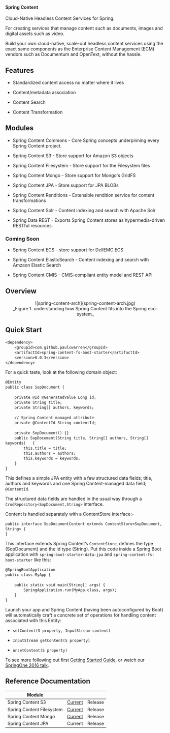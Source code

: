 #### Spring Content

Cloud-Native Headless Content Services for Spring.

For creating services that manage content such as documents, images and digital assets such as video.  

Build your own cloud-native, scale-out headless content services using the exact same components as the Enterprise Content Management (ECM) vendors such as Documentum and OpenText, without the hassle.   


## Features

- Standardized content access no matter where it lives  

- Content/metadata association   

- Content Search

- Content Transformation 


## Modules

- Spring Content Commons - Core Spring concepts underpinning every Spring Content project.

- Spring Content S3 - Store support for Amazon S3 objects

- Spring Content Filesystem - Store support for the Filesystem files

- Spring Content Mongo - Store support for Mongo's GridFS

- Spring Content JPA - Store support for JPA BLOBs

- Spring Content Renditions - Extensible rendition service for content transformations 

- Spring Content Solr - Content indexing and search with Apache Solr

- Spring Data REST - Exports Spring Content stores as hypermedia-driven RESTful resources.

### Coming Soon 

- Spring Content ECS - store support for DellEMC ECS

- Spring Content ElasticSearch - Content indexing and search with Amzaon Elastic Search

- Spring Content CMIS - CMIS-compliant entity model and REST API

## Overview

<center>![spring-content-arch](spring-content-arch.jpg)</center>
<center>_Figure 1. understanding how Spring Content fits into the Spring eco-system_</center>

## Quick Start

```
<dependency>
    <groupId>com.github.paulcwarren</groupId>
    <artifactId>spring-content-fs-boot-starter</artifactId>
    <version>0.0.3</version>
</dependency>
```

For a quick taste, look at the following domain object:

```
@Entity
public class SopDocument {
	
	private @Id @GeneratedValue Long id;
	private String title;
	private String[] authors, keywords;
	
	// Spring Content managed attribute
	private @ContentId String contentId;

  	private SopDocument() {}
	public SopDocument(String title, String[] authors, String[] keywords) 	{
		this.title = title;
		this.authors = authors;
		this.keywords = keywords;
	}
}
```

This defines a simple JPA entity with a few structured data fields; title, authors and keywords and one Spring Content-managed data field; `@ContentId`.  

The structured data fields are handled in the usual way through a `CrudRepository<SopDocument,String>` interface.  

Content is handled separately with a ContentStore interface:-

```
public interface SopDocumentContent extends ContentStore<SopDocument, String> {
}
```

This interface extends Spring Content’s `ContentStore`, defines the type (SopDocument) and the id type (String).  Put this code inside a Spring Boot application with `spring-boot-starter-data-jpa` and `spring-content-fs-boot-starter` like this:

```
@SpringBootApplication
public class MyApp {

    public static void main(String[] args) {
        SpringApplication.run(MyApp.class, args);
    }
}
```

Launch your app and Spring Content (having been autoconfigured by Boot) will automatically craft a concrete set of operations for handling content associated with this Entity:

- `setContent(S property, InputStream content)`

- `InputStream getContent(S property)`
 
- `unsetContent(S property)` 

To see more following out first [Getting Started Guide](spring-content-fs-docs.md), or watch our [SpringOne 2016 talk](https://bit.ly/springone-vid).

## Reference Documentation

| Module  |   |   |
|---|---|---|
| Spring Content S3 | [Current](refs/current/s3-index.html)  | Release  | 
| Spring Content Filesystem | [Current](refs/current/fs-index.html)  |  Release | 
| Spring Content Mongo  | [Current](refs/current/mongo-index.html)  | Release  |  
| Spring Content JPA  | Current  | Release  |  
